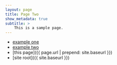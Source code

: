 ```yaml
---
layout: page
title: Page Two
show_metadata: true
subtitle: >
    This is a sample page.
---
```


- [example one](http://example.com/one)
- [example two](http://example.com/two)
- [this page]({{ page.url | prepend: site.baseurl }})
- [site root]({{ site.baseurl }})
